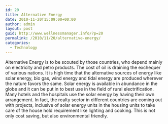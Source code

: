 ```yaml
---
id: 20
title: Alternative Energy
date: 2010-11-20T15:09:00+00:00
author: admin
layout: post
guid: http://www.wellnessmanager.info/?p=20
permalink: /2010/11/20/alternative-energy/
categories:
  - Technology
---
```

Alternative Energy is to be scouted by those countries, who depend mainly on electricity and petro products. The cost of oil is draining the exchequer of various nations. It is high time that the alternative sources of energy like solar energy, bio gas, wind energy and tidal energy are produced wherever the nature favors the same. Solar energy is available in abundance in the globe and it can be put in to best use in the field of rural electrification. Many hotels and the hospitals use the solar energy by having their own arrangement. In fact, the realty sector in different countries are coming out with projects, inclusive of solar energy units in the housing units to take care of the house hold requirement like lighting and cooking. This is not only cost saving, but also environmental friendly.